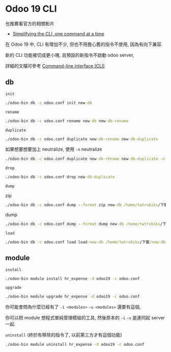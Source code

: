 # Odoo 19 CLI

也推薦看官方的相關影片

* [Simplifying the CLI, one command at a time](https://www.odoo.com/event/odoo-experience-2025-6601/track/simplifying-the-cli-one-command-at-a-time-8375)

在 Odoo 19 中, CLI 有增加不少, 但也不用擔心舊的指令不使用, 因為有向下兼容.

新的 CLI 功能被切成更小塊, 且預設的新指令不啟動 odoo server,

詳細的文檔可參考 [Command-line interface (CLI)](https://www.odoo.com/documentation/19.0/developer/reference/cli.html)

## db

`init`

```cmd
./odoo-bin db -c odoo.conf init new-db
```

`rename`

```cmd
./odoo-bin db -c odoo.conf rename new-db new-db-rename
```

`duplicate`

```cmd
./odoo-bin db -c odoo.conf duplicate new-db-rename new-db-duplicate
```

如果想要想要加上 neutralize, 使用 `-n` neutralize

```cmd
./odoo-bin db -c odoo.conf duplicate new-db-rename new-db-duplicate -n
```

`drop`

```cmd
./odoo-bin db -c odoo.conf drop new-db-duplicate
```

`dump`

zip

```cmd
./odoo-bin db -c odoo.conf dump --format zip new-db /home/twtrubiks/下載/new-db.zip
```

dump

```cmd
./odoo-bin db -c odoo.conf dump --format dump new-db /home/twtrubiks/下載/new-db.dump
```

`load`

```cmd
./odoo-bin db -c odoo.conf load load-new-db /home/twtrubiks/下載/new-db.zip
```

## module

`install`

```cmd
./odoo-bin module install hr_expense -d odoo19 -c odoo.conf
```

`upgrade`

```cmd
./odoo-bin module upgrade hr_expense -d odoo19 -c odoo.conf
```

你可能會問為什麼已經有了 `-i <modules>` `-u <modules>` 還要有這個,

你可以把 module 想程式單純管理模組的工具, 然後原本的 `-i` `-u` 是連同起 server 一起.

`uninstall` (終於有移除的指令了, 以前第三方才有這個功能)

```cmd
./odoo-bin module uninstall hr_expense -d odoo19 -c odoo.conf
```
